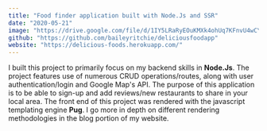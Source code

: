 ```yaml
---
title: "Food finder application built with Node.Js and SSR"
date: "2020-05-21"
image: "https://drive.google.com/file/d/1IY5LRaRyEOuKMXk4ohUq7KFnvU4wCYCY/preview"
github: "https://github.com/baileyritchie/deliciousfoodapp"
website: "https://delicious-foods.herokuapp.com/"
---
```



I built this project to primarily focus on my backend skills in **Node.Js**. The project features use of numerous CRUD operations/routes, along with user authentication/login and Google Map's API. The purpose of this application is to be able to sign-up and add reviews/new restaurants to share in your local area. The front end of this project was rendered with the javascript templating engine **Pug**. I go more in depth on different rendering methodologies in the blog portion of my website. 
